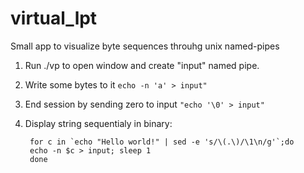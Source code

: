 virtual\_lpt
===========

Small app to visualize byte sequences throuhg unix named-pipes

1. Run ./vp to open window and create "input" named pipe.
2. Write some bytes to it `echo -n 'a' > input"`
3. End session by sending zero to input `"echo '\0' > input"`
4. Display string sequentialy in binary:

        for c in `echo "Hello world!" | sed -e 's/\(.\)/\1\n/g'`;do
        echo -n $c > input; sleep 1
        done

